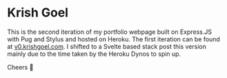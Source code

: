 # Krish Goel
This is the second iteration of my portfolio webpage built on Express.JS with Pug and Stylus and hosted on Heroku. The first iteration can be found at [v0.krishgoel.com](https://v0.krishgoel.com). I shifted to a Svelte based stack post this version mainly due to the time taken by the Heroku Dynos to spin up.

Cheers 🍻
